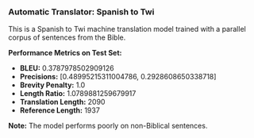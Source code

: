 ### Automatic Translator: Spanish to Twi

This is a Spanish to Twi machine translation model trained with a parallel corpus of sentences from the Bible.

**Performance Metrics on Test Set:**

- **BLEU:** 0.3787978502909126
- **Precisions:** [0.48995215311004786, 0.2928608650338718]
- **Brevity Penalty:** 1.0
- **Length Ratio:** 1.0789881259679917
- **Translation Length:** 2090
- **Reference Length:** 1937

**Note:** The model performs poorly on non-Biblical sentences.
